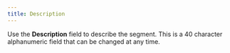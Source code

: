 ```yaml
---
title: Description
---
```



Use the **Description** field to  describe the segment. This is a 40 character alphanumeric field that can  be changed at any time.

